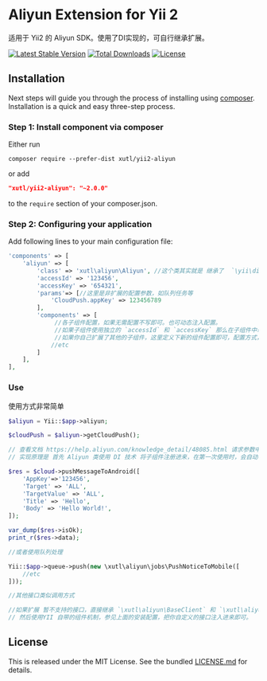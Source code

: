 # Aliyun Extension for Yii 2

适用于 Yii2 的 Aliyun SDK。使用了DI实现的，可自行继承扩展。

[![Latest Stable Version](https://poser.pugx.org/xutl/yii2-aliyun/v/stable.png)](https://packagist.org/packages/xutl/yii2-aliyun)
[![Total Downloads](https://poser.pugx.org/xutl/yii2-aliyun/downloads.png)](https://packagist.org/packages/xutl/yii2-aliyun)
[![License](https://poser.pugx.org/xutl/yii2-aliyun/license.svg)](https://packagist.org/packages/xutl/yii2-aliyun)


Installation
------------

Next steps will guide you through the process of installing  using [composer](http://getcomposer.org/download/). Installation is a quick and easy three-step process.

### Step 1: Install component via composer

Either run

```
composer require --prefer-dist xutl/yii2-aliyun
```

or add

```json
"xutl/yii2-aliyun": "~2.0.0"
```

to the `require` section of your composer.json.

### Step 2: Configuring your application

Add following lines to your main configuration file:

```php
'components' => [
    'aliyun' => [
        'class' => 'xutl\aliyun\Aliyun', //这个类其实就是 继承了  `\yii\di\ServiceLocator` 类。 
        'accessId' => '123456',
        'accessKey' => '654321',
        'params'=> [//这里是非扩展的配置参数，如队列任务等
            'CloudPush.appKey' => 123456789
        ],
        'components' => [
             //各子组件配置，如果无需配置不写即可。也可动态注入配置。
             //如果子组件使用独立的 `accessId` 和 `accessKey` 那么在子组件中单独配置即可，如果没有配置默认使用父  `accessId` 和 `accessKey` 。
             //如果你自己扩展了其他的子组件，这里定义下新的组件配置即可，配置方式，数组接口和 YII 原生组件一致！
            //etc
        ]
    ],
],
```

### Use 

使用方式非常简单

```php
$aliyun = Yii::$app->aliyun;

$cloudPush = $aliyun->getCloudPush();

// 查看文档 https://help.aliyun.com/knowledge_detail/48085.html 请求参数中的 `Action` 省略，其他的照着写上就发包了。
// 实现原理是 首先 Aliyun 类使用 DI 技术 将子组件注册进来，在第一次使用时，会自动初始化，接着使用PHP的魔术方法请求对应的接口，方法名称即 `Action` 参数首字母小写即可。

$res = $cloud->pushMessageToAndroid([
    'AppKey'=>'123456',
    'Target' => 'ALL',
    'TargetValue' => 'ALL',
    'Title' => 'Hello',
    'Body' => 'Hello World!',
]);

var_dump($res->isOk);
print_r($res->data);

//或者使用队列处理

Yii::$app->queue->push(new \xutl\aliyun\jobs\PushNoticeToMobile([
    //etc
]));

//其他接口类似调用方式

//如果扩展 暂不支持的接口，直接继承 `\xutl\aliyun\BaseClient` 和 `\xutl\aliyun\BaseAcsClient` 基类即可自带 认证。你只需扩展方法即可。 
// 然后使用YII 自带的组件机制，参见上面的安装配置，把你自定义的接口注入进来即可。
```

## License

This is released under the MIT License. See the bundled [LICENSE.md](LICENSE.md)
for details.
